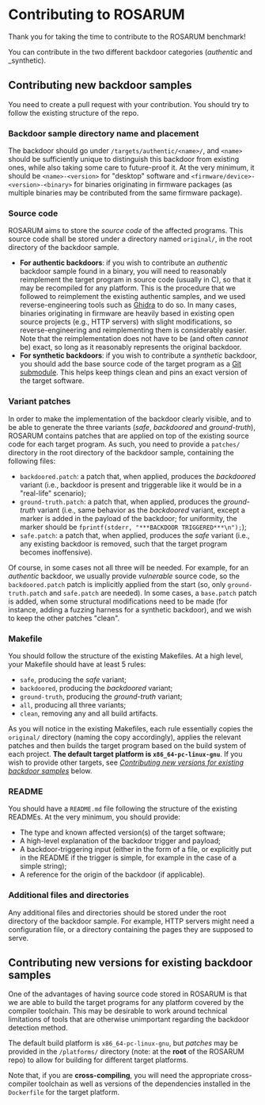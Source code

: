 # Contributing to ROSARUM
Thank you for taking the time to contribute to the ROSARUM benchmark!

You can contribute in the two different backdoor categories (_authentic_ and _synthetic).


## Contributing new backdoor samples
You need to create a pull request with your contribution. You should try to follow the existing
structure of the repo.


### Backdoor sample directory name and placement
The backdoor should go under `/targets/authentic/<name>/`, and `<name>` should be sufficiently
unique to distinguish this backdoor from existing ones, while also taking some care to future-proof
it. At the very minimum, it should be `<name>-<version>` for "desktop" software and
`<firmware/device>-<version>-<binary>` for binaries originating in firmware packages (as multiple
binaries may be contributed from the same firmware package).


### Source code
ROSARUM aims to store the _source code_ of the affected programs. This source code shall be stored
under a directory named `original/`, in the root directory of the backdoor sample.
- **For authentic backdoors**: if you wish to contribute an _authentic_ backdoor sample found in
  a binary, you will need to reasonably reimplement the target program in source code (usually in
  C), so that it may be recompiled for any platform. This is the procedure that we followed to
  reimplement the existing authentic samples, and we used reverse-engineering tools such as
  [Ghidra](https://ghidra-sre.org/) to do so. In many cases, binaries originating in firmware are
  heavily based in existing open source projects (e.g., HTTP servers) with slight modifications, so
  reverse-engineering and reimplementing them is considerably easier. Note that the
  reimplementation does not have to be (and often _cannot_ be) exact, so long as it reasonably
  represents the original backdoor.
- **For synthetic backdoors**: if you wish to contribute a _synthetic_ backdoor, you should add
  the base source code of the target program as a
  [Git submodule](https://git-scm.com/book/en/v2/Git-Tools-Submodules). This helps keep things
  clean and pins an exact version of the target software.


### Variant patches
In order to make the implementation of the backdoor clearly visible, and to be able to generate
the three variants (_safe_, _backdoored_ and _ground-truth_), ROSARUM contains patches that are
applied on top of the existing source code for each target program. As such, you need to provide a
`patches/` directory in the root directory of the backdoor sample, containing the following files:
- `backdoored.patch`: a patch that, when applied, produces the _backdoored_ variant (i.e.,
  backdoor is present and triggerable like it would be in a "real-life" scenario);
- `ground-truth.patch`: a patch that, when applied, produces the _ground-truth_ variant (i.e.,
  same behavior as the _backdoored_ variant, except a marker is added in the payload of the
  backdoor; for uniformity, the marker should be `fprintf(stderr, "***BACKDOOR TRIGGERED***\n");`);
- `safe.patch`: a patch that, when applied, produces the _safe_ variant (i.e., any existing
  backdoor is removed, such that the target program becomes inoffensive).

Of course, in some cases not all three will be needed. For example, for an _authentic_ backdoor,
we usually provide _vulnerable_ source code, so the `backdoored.patch` patch is implicitly
applied from the start (so, only `ground-truth.patch` and `safe.patch` are needed). In some
cases, a `base.patch` patch is added, when some structural modifications need to be made (for
instance, adding a fuzzing harness for a synthetic backdoor), and we wish to keep the other
patches "clean".


### Makefile
You should follow the structure of the existing Makefiles. At a high level, your Makefile should
have at least 5 rules:
- `safe`, producing the _safe_ variant;
- `backdoored`, producing the _backdoored_ variant;
- `ground-truth`, producing the _ground-truth_ variant;
- `all`, producing all three variants;
- `clean`, removing any and all build artifacts.

As you will notice in the existing Makefiles, each rule essentially copies the `original/`
directory (naming the copy accordingly), applies the relevant patches and then builds the target
program based on the build system of each project. **The default target platform is
`x86_64-pc-linux-gnu`**. If you wish to provide other targets, see [_Contributing new versions for
existing backdoor samples_](#contributing-new-versions-for-existing-backdoor-samples) below.


### README
You should have a `README.md` file following the structure of the existing READMEs. At the very
minimum, you should provide:
- The type and known affected version(s) of the target software;
- A high-level explanation of the backdoor trigger and payload;
- A backdoor-triggering input (either in the form of a file, or explicitly put in the README if the
  trigger is simple, for example in the case of a simple string);
- A reference for the origin of the backdoor (if applicable).


### Additional files and directories
Any additional files and directories should be stored under the root directory of the backdoor
sample. For example, HTTP servers might need a configuration file, or a directory containing the
pages they are supposed to serve.


## Contributing new versions for existing backdoor samples
One of the advantages of having source code stored in ROSARUM is that we are able to build the
target programs for any platform covered by the compiler toolchain. This may be desirable to work
around technical limitations of tools that are otherwise unimportant regarding the backdoor
detection method.

The default build platform is `x86_64-pc-linux-gnu`, but _patches_ may be provided in the
`/platforms/` directory (note: at the **root** of the ROSARUM repo) to allow for building for
different target platforms.

Note that, if you are **cross-compiling**, you will need the appropriate cross-compiler toolchain
as well as versions of the dependencies installed in the `Dockerfile` for the target platform.

